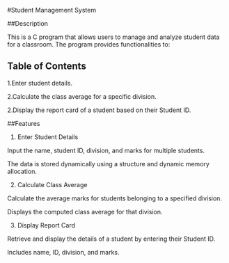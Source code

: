 #Student Management System

##Description

This is a C program that allows users to manage and analyze student data for a classroom. The program provides functionalities to:
## Table of Contents
1.Enter student details.

2.Calculate the class average for a specific division.

2.Display the report card of a student based on their Student ID.

##Features

1. Enter Student Details

Input the name, student ID, division, and marks for multiple students.

The data is stored dynamically using a structure and dynamic memory allocation.

2. Calculate Class Average

Calculate the average marks for students belonging to a specified division.

Displays the computed class average for that division.

3. Display Report Card

Retrieve and display the details of a student by entering their Student ID.

Includes name, ID, division, and marks.
